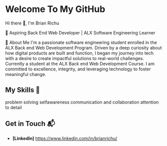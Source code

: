 # Welcome To My GitHub

Hi there 👋, I'm Brian Richu

🚀 Aspiring Back End Web Developer | ALX Software Engineering Learner

🌟 About Me
I'm a passionate software engineering student enrolled in the ALX Back end Web Development Program.
Driven by a deep curiosity about how digital products are built and function, I began my journey into tech with a desire to create impactful solutions to real-world challenges. Currently a student at the ALX Back end Web Development Course. I am committed to excellence, integrity, and leveraging technology to foster meaningful change.

## My Skills 🧠

problem solving
selfawareness
communication and collaboration
attention to detail

## Get in Touch 📬

- **[LinkedIn]** https://www.linkedin.com/in/brianrichu/


